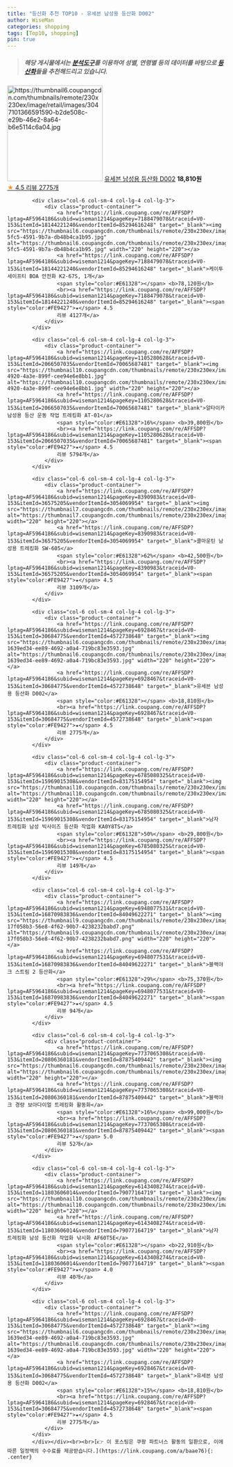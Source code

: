 ```yaml
---
title: "등산화 추천 TOP10 - 유세븐 남성용 등산화 D002"
author: WiseMan
categories: shopping
tags: [Top10, shopping]
pin: true
---
```


> ##### 해당 게시물에서는 [**분석도구**](https://itemscout.io/)를 이용하여 **성별**, **연령별** 등의 데이터를 바탕으로 [**등산화**](https://link.coupang.com/a/baae76)들을 추천해드리고 있습니다.
<div class="container"><div class="row">
            <div class="col-6 col-sm-4 col-lg-4 col-lg-3">
                <div class="product-container">
                    <a href="https://link.coupang.com/re/AFFSDP?lptag=AF5964186&subid=wiseman1214&pageKey=6928467&traceid=V0-153&itemId=30684798&vendorItemId=4572738688" target="_blank"><img src="https://thumbnail6.coupangcdn.com/thumbnails/remote/230x230ex/image/retail/images/3047101366591590-b2de508c-e29b-46e2-8a64-b6e5114c6a04.jpg" alt="https://thumbnail6.coupangcdn.com/thumbnails/remote/230x230ex/image/retail/images/3047101366591590-b2de508c-e29b-46e2-8a64-b6e5114c6a04.jpg" width="220" height="220"></a>
                    <a href="https://link.coupang.com/re/AFFSDP?lptag=AF5964186&subid=wiseman1214&pageKey=6928467&traceid=V0-153&itemId=30684798&vendorItemId=4572738688" target="_blank">유세븐 남성용 등산화 D002</a>
                    <span style="color:#E61328"></span> <b>18,810원</b>
                    <br><a href="https://link.coupang.com/re/AFFSDP?lptag=AF5964186&subid=wiseman1214&pageKey=6928467&traceid=V0-153&itemId=30684798&vendorItemId=4572738688" target="_blank"><span style="color:#FE9427">★</span> 4.5
                    리뷰 2775개</a>
                </div>
            </div>
            
            <div class="col-6 col-sm-4 col-lg-4 col-lg-3">
                <div class="product-container">
                    <a href="https://link.coupang.com/re/AFFSDP?lptag=AF5964186&subid=wiseman1214&pageKey=7188479078&traceid=V0-153&itemId=18144221240&vendorItemId=85294616248" target="_blank"><img src="https://thumbnail6.coupangcdn.com/thumbnails/remote/230x230ex/image/retail/images/2023/03/10/15/2/c26217bf-5fc5-4591-9b7a-db48b4ca1b95.jpg" alt="https://thumbnail6.coupangcdn.com/thumbnails/remote/230x230ex/image/retail/images/2023/03/10/15/2/c26217bf-5fc5-4591-9b7a-db48b4ca1b95.jpg" width="220" height="220"></a>
                    <a href="https://link.coupang.com/re/AFFSDP?lptag=AF5964186&subid=wiseman1214&pageKey=7188479078&traceid=V0-153&itemId=18144221240&vendorItemId=85294616248" target="_blank">케이투세이프티 BOA 안전화 K2-67S, 1개</a>
                    <span style="color:#E61328"></span> <b>78,120원</b>
                    <br><a href="https://link.coupang.com/re/AFFSDP?lptag=AF5964186&subid=wiseman1214&pageKey=7188479078&traceid=V0-153&itemId=18144221240&vendorItemId=85294616248" target="_blank"><span style="color:#FE9427">★</span> 4.5
                    리뷰 4127개</a>
                </div>
            </div>
            
            <div class="col-6 col-sm-4 col-lg-4 col-lg-3">
                <div class="product-container">
                    <a href="https://link.coupang.com/re/AFFSDP?lptag=AF5964186&subid=wiseman1214&pageKey=1105280628&traceid=V0-153&itemId=2066507035&vendorItemId=70065687481" target="_blank"><img src="https://thumbnail10.coupangcdn.com/thumbnails/remote/230x230ex/image/retail/images/2019/12/20/16/9/fc6a2a40-4920-4a3e-899f-cee94e6e8bb1.jpg" alt="https://thumbnail10.coupangcdn.com/thumbnails/remote/230x230ex/image/retail/images/2019/12/20/16/9/fc6a2a40-4920-4a3e-899f-cee94e6e8bb1.jpg" width="220" height="220"></a>
                    <a href="https://link.coupang.com/re/AFFSDP?lptag=AF5964186&subid=wiseman1214&pageKey=1105280628&traceid=V0-153&itemId=2066507035&vendorItemId=70065687481" target="_blank">알타이카 남성용 등산 운동 작업 트레킹화 AT-01</a>
                    <span style="color:#E61328">16%</span> <b>39,800원</b>
                    <br><a href="https://link.coupang.com/re/AFFSDP?lptag=AF5964186&subid=wiseman1214&pageKey=1105280628&traceid=V0-153&itemId=2066507035&vendorItemId=70065687481" target="_blank"><span style="color:#FE9427">★</span> 4.5
                    리뷰 5794개</a>
                </div>
            </div>
            
            <div class="col-6 col-sm-4 col-lg-4 col-lg-3">
                <div class="product-container">
                    <a href="https://link.coupang.com/re/AFFSDP?lptag=AF5964186&subid=wiseman1214&pageKey=8390983&traceid=V0-153&itemId=36575205&vendorItemId=3054069954" target="_blank"><img src="https://thumbnail7.coupangcdn.com/thumbnails/remote/230x230ex/image/vendor_inventory/fa0d/eef58dc1a6df7f5f36f5a7788c4c6830ed670ac16a310570aa25dabc765c.jpg" alt="https://thumbnail7.coupangcdn.com/thumbnails/remote/230x230ex/image/vendor_inventory/fa0d/eef58dc1a6df7f5f36f5a7788c4c6830ed670ac16a310570aa25dabc765c.jpg" width="220" height="220"></a>
                    <a href="https://link.coupang.com/re/AFFSDP?lptag=AF5964186&subid=wiseman1214&pageKey=8390983&traceid=V0-153&itemId=36575205&vendorItemId=3054069954" target="_blank">콜마운틴 남성용 트레킹화 SW-605</a>
                    <span style="color:#E61328">62%</span> <b>42,500원</b>
                    <br><a href="https://link.coupang.com/re/AFFSDP?lptag=AF5964186&subid=wiseman1214&pageKey=8390983&traceid=V0-153&itemId=36575205&vendorItemId=3054069954" target="_blank"><span style="color:#FE9427">★</span> 4.5
                    리뷰 3109개</a>
                </div>
            </div>
            
            <div class="col-6 col-sm-4 col-lg-4 col-lg-3">
                <div class="product-container">
                    <a href="https://link.coupang.com/re/AFFSDP?lptag=AF5964186&subid=wiseman1214&pageKey=6928467&traceid=V0-153&itemId=30684775&vendorItemId=4572738648" target="_blank"><img src="https://thumbnail6.coupangcdn.com/thumbnails/remote/230x230ex/image/retail/images/3047123650901048-1639ed34-ee89-4692-a0a4-719bc83e3593.jpg" alt="https://thumbnail6.coupangcdn.com/thumbnails/remote/230x230ex/image/retail/images/3047123650901048-1639ed34-ee89-4692-a0a4-719bc83e3593.jpg" width="220" height="220"></a>
                    <a href="https://link.coupang.com/re/AFFSDP?lptag=AF5964186&subid=wiseman1214&pageKey=6928467&traceid=V0-153&itemId=30684775&vendorItemId=4572738648" target="_blank">유세븐 남성용 등산화 D002</a>
                    <span style="color:#E61328"></span> <b>18,810원</b>
                    <br><a href="https://link.coupang.com/re/AFFSDP?lptag=AF5964186&subid=wiseman1214&pageKey=6928467&traceid=V0-153&itemId=30684775&vendorItemId=4572738648" target="_blank"><span style="color:#FE9427">★</span> 4.5
                    리뷰 2775개</a>
                </div>
            </div>
            
            <div class="col-6 col-sm-4 col-lg-4 col-lg-3">
                <div class="product-container">
                    <a href="https://link.coupang.com/re/AFFSDP?lptag=AF5964186&subid=wiseman1214&pageKey=6785080325&traceid=V0-153&itemId=15969015308&vendorItemId=83175154954" target="_blank"><img src="https://thumbnail10.coupangcdn.com/thumbnails/remote/230x230ex/image/vendor_inventory/c817/0b2b90a7501d3f8cfc40b92539b0e267488c494faefe39146a57e9dd4493.jpg" alt="https://thumbnail10.coupangcdn.com/thumbnails/remote/230x230ex/image/vendor_inventory/c817/0b2b90a7501d3f8cfc40b92539b0e267488c494faefe39146a57e9dd4493.jpg" width="220" height="220"></a>
                    <a href="https://link.coupang.com/re/AFFSDP?lptag=AF5964186&subid=wiseman1214&pageKey=6785080325&traceid=V0-153&itemId=15969015308&vendorItemId=83175154954" target="_blank">남자 트레킹화 남성 빅사이즈 등산화 작업화 KA0Y8TS</a>
                    <span style="color:#E61328">50%</span> <b>29,800원</b>
                    <br><a href="https://link.coupang.com/re/AFFSDP?lptag=AF5964186&subid=wiseman1214&pageKey=6785080325&traceid=V0-153&itemId=15969015308&vendorItemId=83175154954" target="_blank"><span style="color:#FE9427">★</span> 4.5
                    리뷰 149개</a>
                </div>
            </div>
            
            <div class="col-6 col-sm-4 col-lg-4 col-lg-3">
                <div class="product-container">
                    <a href="https://link.coupang.com/re/AFFSDP?lptag=AF5964186&subid=wiseman1214&pageKey=6948077531&traceid=V0-153&itemId=16870983836&vendorItemId=84049622271" target="_blank"><img src="https://thumbnail9.coupangcdn.com/thumbnails/remote/230x230ex/image/retail/images/8179546355151283-17f058b3-56e8-4f62-90b7-4238232babd7.png" alt="https://thumbnail9.coupangcdn.com/thumbnails/remote/230x230ex/image/retail/images/8179546355151283-17f058b3-56e8-4f62-90b7-4238232babd7.png" width="220" height="220"></a>
                    <a href="https://link.coupang.com/re/AFFSDP?lptag=AF5964186&subid=wiseman1214&pageKey=6948077531&traceid=V0-153&itemId=16870983836&vendorItemId=84049622271" target="_blank">블랙야크 스트림 2 등산화</a>
                    <span style="color:#E61328">29%</span> <b>75,370원</b>
                    <br><a href="https://link.coupang.com/re/AFFSDP?lptag=AF5964186&subid=wiseman1214&pageKey=6948077531&traceid=V0-153&itemId=16870983836&vendorItemId=84049622271" target="_blank"><span style="color:#FE9427">★</span> 4.5
                    리뷰 94개</a>
                </div>
            </div>
            
            <div class="col-6 col-sm-4 col-lg-4 col-lg-3">
                <div class="product-container">
                    <a href="https://link.coupang.com/re/AFFSDP?lptag=AF5964186&subid=wiseman1214&pageKey=7737065308&traceid=V0-153&itemId=20806360181&vendorItemId=87875409442" target="_blank"><img src="https://thumbnail6.coupangcdn.com/thumbnails/remote/230x230ex/image/vendor_inventory/ed22/bdf34ddd536166ed9a4fe2da531092748e6e305584980d6bcd7afe2cf5ae.png" alt="https://thumbnail6.coupangcdn.com/thumbnails/remote/230x230ex/image/vendor_inventory/ed22/bdf34ddd536166ed9a4fe2da531092748e6e305584980d6bcd7afe2cf5ae.png" width="220" height="220"></a>
                    <a href="https://link.coupang.com/re/AFFSDP?lptag=AF5964186&subid=wiseman1214&pageKey=7737065308&traceid=V0-153&itemId=20806360181&vendorItemId=87875409442" target="_blank">블랙야크 경량 보아다이얼 트레킹화 활동화</a>
                    <span style="color:#E61328">16%</span> <b>99,000원</b>
                    <br><a href="https://link.coupang.com/re/AFFSDP?lptag=AF5964186&subid=wiseman1214&pageKey=7737065308&traceid=V0-153&itemId=20806360181&vendorItemId=87875409442" target="_blank"><span style="color:#FE9427">★</span> 5.0
                    리뷰 52개</a>
                </div>
            </div>
            
            <div class="col-6 col-sm-4 col-lg-4 col-lg-3">
                <div class="product-container">
                    <a href="https://link.coupang.com/re/AFFSDP?lptag=AF5964186&subid=wiseman1214&pageKey=6143408274&traceid=V0-153&itemId=11803606014&vendorItemId=79077164719" target="_blank"><img src="https://thumbnail10.coupangcdn.com/thumbnails/remote/230x230ex/image/vendor_inventory/bbbc/d7ff68ee4647fadbb13b1d835ce23dcbb09a013e8677c5d401f63539c897.jpg" alt="https://thumbnail10.coupangcdn.com/thumbnails/remote/230x230ex/image/vendor_inventory/bbbc/d7ff68ee4647fadbb13b1d835ce23dcbb09a013e8677c5d401f63539c897.jpg" width="220" height="220"></a>
                    <a href="https://link.coupang.com/re/AFFSDP?lptag=AF5964186&subid=wiseman1214&pageKey=6143408274&traceid=V0-153&itemId=11803606014&vendorItemId=79077164719" target="_blank">남자 트레킹화 남성 등산화 작업화 낚시화 AF60T5E</a>
                    <span style="color:#E61328"></span> <b>22,910원</b>
                    <br><a href="https://link.coupang.com/re/AFFSDP?lptag=AF5964186&subid=wiseman1214&pageKey=6143408274&traceid=V0-153&itemId=11803606014&vendorItemId=79077164719" target="_blank"><span style="color:#FE9427">★</span> 4.0
                    리뷰 40개</a>
                </div>
            </div>
            
            <div class="col-6 col-sm-4 col-lg-4 col-lg-3">
                <div class="product-container">
                    <a href="https://link.coupang.com/re/AFFSDP?lptag=AF5964186&subid=wiseman1214&pageKey=6928467&traceid=V0-153&itemId=30684775&vendorItemId=4572738648" target="_blank"><img src="https://thumbnail6.coupangcdn.com/thumbnails/remote/230x230ex/image/retail/images/3047123650901048-1639ed34-ee89-4692-a0a4-719bc83e3593.jpg" alt="https://thumbnail6.coupangcdn.com/thumbnails/remote/230x230ex/image/retail/images/3047123650901048-1639ed34-ee89-4692-a0a4-719bc83e3593.jpg" width="220" height="220"></a>
                    <a href="https://link.coupang.com/re/AFFSDP?lptag=AF5964186&subid=wiseman1214&pageKey=6928467&traceid=V0-153&itemId=30684775&vendorItemId=4572738648" target="_blank">유세븐 남성용 등산화 D002</a>
                    <span style="color:#E61328">15%</span> <b>18,810원</b>
                    <br><a href="https://link.coupang.com/re/AFFSDP?lptag=AF5964186&subid=wiseman1214&pageKey=6928467&traceid=V0-153&itemId=30684775&vendorItemId=4572738648" target="_blank"><span style="color:#FE9427">★</span> 4.5
                    리뷰 2775개</a>
                </div>
            </div>
            </div></div><br><br>[👉 이 포스팅은 쿠팡 파트너스 활동의 일환으로, 이에 따른 일정액의 수수료를 제공받습니다.](https://link.coupang.com/a/baae76){: .center}